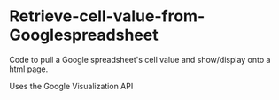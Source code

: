 # Retrieve-cell-value-from-Googlespreadsheet

Code to pull a Google spreadsheet's cell value and show/display onto a html page. 

Uses the Google Visualization API
